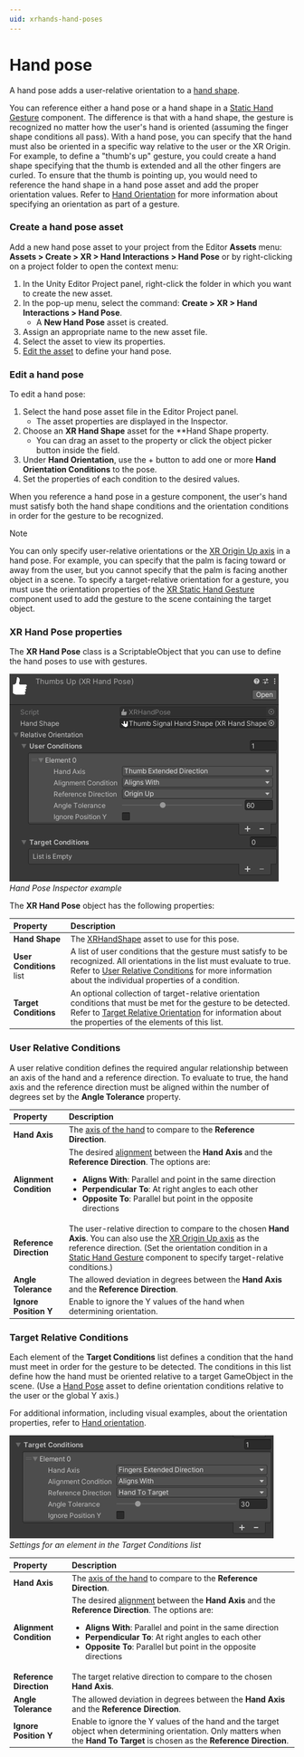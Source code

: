 ```yaml
---
uid: xrhands-hand-poses
---
```


# Hand pose

A hand pose adds a user-relative orientation to a [hand shape](xref:xrhands-hand-shapes).

You can reference either a hand pose or a hand shape in a [Static Hand Gesture](xref:xrhands-static-gesture-component) component. The difference is that with a hand shape, the gesture is recognized no matter how the user's hand is oriented (assuming the finger shape conditions all pass). With a hand pose, you can specify that the hand must also be oriented in a specific way relative to the user or the XR Origin. For example, to define a "thumb's up" gesture, you could create a hand shape specifying that the thumb is extended and all the other fingers are curled. To ensure that the thumb is pointing up, you would need to reference the hand shape in a hand pose asset and add the proper orientation values. Refer to [Hand Orientation](xref:xrhands-hand-orientation) for more information about specifying an orientation as part of a gesture.

### Create a hand pose asset

Add a new hand pose asset to your project from the Editor **Assets** menu: **Assets > Create > XR > Hand Interactions > Hand Pose** or by right-clicking on a project folder to open the context menu:

1. In the Unity Editor Project panel, right-click the folder in which you want to create the new asset.
2. In the pop-up menu, select the command: **Create > XR > Hand Interactions > Hand Pose**.
   * A **New Hand Pose** asset is created.
3. Assign an appropriate name to the new asset file.
4. Select the asset to view its properties.
5. [Edit the asset](#edit-a-hand-pose) to define your hand pose.

### Edit a hand pose

To edit a hand pose:

1. Select the hand pose asset file in the Editor Project panel.
   * The asset properties are displayed in the Inspector.
2. Choose an **XR Hand Shape** asset for the **Hand Shape property.
   * You can drag an asset to the property or click the object picker button inside the field.
3. Under **Hand Orientation**, use the + button to add one or more **Hand Orientation Conditions** to the pose.
4. Set the properties of each condition to the desired values.   
 
When you reference a hand pose in a gesture component, the user's hand must satisfy both the hand shape conditions and the orientation conditions in order for the gesture to be recognized.

> [!NOTE]
> You can only specify user-relative orientations or the [XR Origin Up axis](xref:xrhands-hand-orientation#origin-up) in a hand pose. For example, you can specify that the palm is facing toward or away from the user, but you cannot specify that the palm is facing another object in a scene. To specify a target-relative orientation for a gesture, you must use the orientation properties of the [XR Static Hand Gesture](xref:xrhands-static-gesture-component) component used to add the gesture to the scene containing the target object.
  
### XR Hand Pose properties
 
The **XR Hand Pose** class is a ScriptableObject that you can use to define the hand poses to use with gestures.

![XR Hand Pose Inspector](../images/gestures/hand-pose.png) <br /> *Hand Pose Inspector example*

The **XR Hand Pose** object has the following properties:

| Property | Description |
| :------- | :---------- |
| **Hand Shape** | The [XRHandShape](xref:xrhands-hand-shapes) asset to use for this pose. |
| **User Conditions** list | A list of user conditions that the gesture must satisfy to be recognized. All orientations in the list must evaluate to true. Refer to [User Relative Conditions](#user-relative-conditions) for more information about the individual properties of a condition. |
| **Target Conditions** | An optional collection of target-relative orientation conditions that must be met for the gesture to be detected. Refer to [Target Relative Orientation](#target-relative-conditions) for information about the properties of the elements of this list. |
  
### User Relative Conditions

A user relative condition defines the required angular relationship between an axis of the hand and a reference direction. To evaluate to true, the hand axis and the reference direction must be aligned within the number of degrees set by the **Angle Tolerance** property.

| Property | Description |
| :------- | :---------- |
| **Hand Axis** | The [axis of the hand](xref:xrhands-hand-orientation#hand-axis) to compare to the **Reference Direction**. |
| **Alignment Condition**| The desired [alignment](xref:xrhands-hand-orientation#alignment) between the **Hand Axis** and the **Reference Direction**. The options are:<ul><li><b>Aligns With</b>: Parallel and point in the same direction</li><li><b>Perpendicular To</b>: At right angles to each other</li><li><b>Opposite To</b>: Parallel but point in the opposite directions</li></ul> |
| **Reference Direction** | The user-relative direction to compare to the chosen **Hand Axis**. You can also use the [XR Origin Up axis](xref:xrhands-hand-orientation#origin-up) as the reference direction. (Set the orientation condition in a [Static Hand Gesture](xref:xrhands-static-gesture-component) component to specify target-relative conditions.) |
| **Angle Tolerance**| The allowed deviation in degrees between the **Hand Axis** and the **Reference Direction**. |
| **Ignore Position Y** | Enable to ignore the Y values of the hand when determining orientation. |

### Target Relative Conditions

Each element of the **Target Conditions** list defines a condition that the hand must meet in order for the gesture to be detected. The conditions in this list define how the hand must be oriented relative to a target GameObject in the scene. (Use a [Hand Pose](xref:xrhands-hand-poses) asset to define orientation conditions relative to the user or the global Y axis.)

For additional information, including visual examples, about the orientation properties, refer to [Hand orientation](xref:xrhands-hand-orientation).

![Settings for an element in the Target Conditions list](../images/gestures/target-relative-orientation.png)<br/>*Settings for an element in the Target Conditions list*

| Property | Description |
| :------- | :---------- |
| **Hand Axis** | The [axis of the hand](xref:xrhands-hand-orientation#hand-axis) to compare to the **Reference Direction**. |
| **Alignment Condition** | The desired [alignment](xref:xrhands-hand-orientation#alignment) between the **Hand Axis** and the **Reference Direction**. The options are:<ul><li><b>Aligns With</b>: Parallel and point in the same direction</li><li><b>Perpendicular To</b>: At right angles to each other</li><li><b>Opposite To</b>: Parallel but point in the opposite directions</li></ul>|
| **Reference Direction** | The target relative direction to compare to the chosen **Hand Axis**. |
| **Angle Tolerance** | The allowed deviation in degrees between the **Hand Axis** and the **Reference Direction**. |
| **Ignore Position Y** | Enable to ignore the Y values of the hand and the target object when determining orientation. Only matters when the **Hand To Target** is chosen as the **Reference Direction**. |
